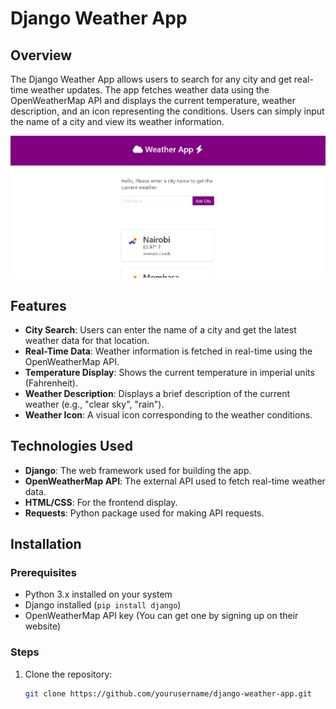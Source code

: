 # Django Weather App

## Overview

The Django Weather App allows users to search for any city and get real-time weather updates. The app fetches weather data using the OpenWeatherMap API and displays the current temperature, weather description, and an icon representing the conditions. Users can simply input the name of a city and view its weather information.

![App Screenshot](overview/weather.png)

## Features
- **City Search**: Users can enter the name of a city and get the latest weather data for that location.
- **Real-Time Data**: Weather information is fetched in real-time using the OpenWeatherMap API.
- **Temperature Display**: Shows the current temperature in imperial units (Fahrenheit).
- **Weather Description**: Displays a brief description of the current weather (e.g., "clear sky", "rain").
- **Weather Icon**: A visual icon corresponding to the weather conditions.

## Technologies Used
- **Django**: The web framework used for building the app.
- **OpenWeatherMap API**: The external API used to fetch real-time weather data.
- **HTML/CSS**: For the frontend display.
- **Requests**: Python package used for making API requests.

## Installation

### Prerequisites
- Python 3.x installed on your system
- Django installed (`pip install django`)
- OpenWeatherMap API key (You can get one by signing up on their website)

### Steps
1. Clone the repository:
   ```bash
   git clone https://github.com/yourusername/django-weather-app.git
